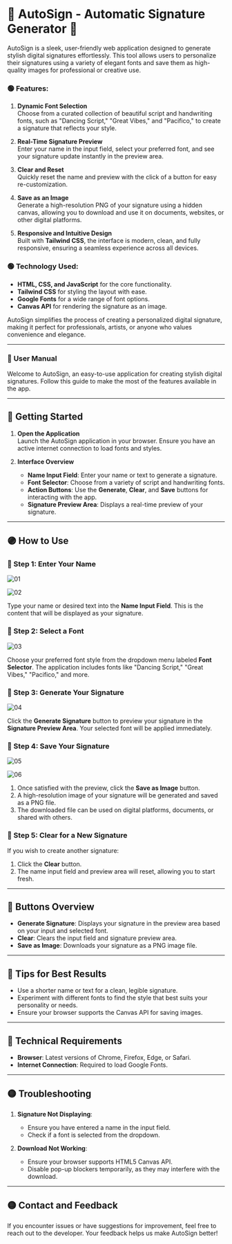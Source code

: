 # 🚀 AutoSign - Automatic Signature Generator 🚀

AutoSign is a sleek, user-friendly web application designed to generate stylish digital signatures effortlessly. This tool allows users to personalize their signatures using a variety of elegant fonts and save them as high-quality images for professional or creative use.

### 🟢 Features:
1. **Dynamic Font Selection**  
   Choose from a curated collection of beautiful script and handwriting fonts, such as "Dancing Script," "Great Vibes," and "Pacifico," to create a signature that reflects your style.

2. **Real-Time Signature Preview**  
   Enter your name in the input field, select your preferred font, and see your signature update instantly in the preview area.

3. **Clear and Reset**  
   Quickly reset the name and preview with the click of a button for easy re-customization.

4. **Save as an Image**  
   Generate a high-resolution PNG of your signature using a hidden canvas, allowing you to download and use it on documents, websites, or other digital platforms.

5. **Responsive and Intuitive Design**  
   Built with **Tailwind CSS**, the interface is modern, clean, and fully responsive, ensuring a seamless experience across all devices.

### 🟢 Technology Used:
- **HTML, CSS, and JavaScript** for the core functionality.
- **Tailwind CSS** for styling the layout with ease.
- **Google Fonts** for a wide range of font options.
- **Canvas API** for rendering the signature as an image.

AutoSign simplifies the process of creating a personalized digital signature, making it perfect for professionals, artists, or anyone who values convenience and elegance.

---
 
### 🔵 **User Manual**  

Welcome to AutoSign, an easy-to-use application for creating stylish digital signatures. Follow this guide to make the most of the features available in the app.  

---

## 🔵 **Getting Started**
1. **Open the Application**  
   Launch the AutoSign application in your browser. Ensure you have an active internet connection to load fonts and styles.  

2. **Interface Overview**  
   - **Name Input Field**: Enter your name or text to generate a signature.  
   - **Font Selector**: Choose from a variety of script and handwriting fonts.  
   - **Action Buttons**: Use the **Generate**, **Clear**, and **Save** buttons for interacting with the app.  
   - **Signature Preview Area**: Displays a real-time preview of your signature.  

---

## 🟣 **How to Use**
### 🔹 Step 1: Enter Your Name  
![01](https://github.com/user-attachments/assets/8ef0972d-be37-45a2-adcc-ad9d9a0de702)

![02](https://github.com/user-attachments/assets/57da1215-3c65-41ce-b936-d07cee61a740)

Type your name or desired text into the **Name Input Field**. This is the content that will be displayed as your signature.  

### 🔹 Step 2: Select a Font
![03](https://github.com/user-attachments/assets/62ea862e-6e25-42e2-b5dd-5a220b7f35ca)

Choose your preferred font style from the dropdown menu labeled **Font Selector**. The application includes fonts like "Dancing Script," "Great Vibes," "Pacifico," and more.  

### 🔹 Step 3: Generate Your Signature  
![04](https://github.com/user-attachments/assets/94c028a5-2939-4d8c-83cd-af2fb9cca085)

Click the **Generate Signature** button to preview your signature in the **Signature Preview Area**. Your selected font will be applied immediately.  

### 🔹 Step 4: Save Your Signature 
![05](https://github.com/user-attachments/assets/01fa3013-fc02-47f2-8a45-46f4e1a68343)

![06](https://github.com/user-attachments/assets/e857066b-0eb8-4ceb-b6ba-a8bb5c87e51d)

1. Once satisfied with the preview, click the **Save as Image** button.  
2. A high-resolution image of your signature will be generated and saved as a PNG file.  
3. The downloaded file can be used on digital platforms, documents, or shared with others.  

### 🔹 Step 5: Clear for a New Signature  
If you wish to create another signature:  
1. Click the **Clear** button.  
2. The name input field and preview area will reset, allowing you to start fresh.  

---

## 🔴 **Buttons Overview**
- **Generate Signature**: Displays your signature in the preview area based on your input and selected font.  
- **Clear**: Clears the input field and signature preview area.  
- **Save as Image**: Downloads your signature as a PNG image file.  

---

## 🔴 **Tips for Best Results**
- Use a shorter name or text for a clean, legible signature.  
- Experiment with different fonts to find the style that best suits your personality or needs.  
- Ensure your browser supports the Canvas API for saving images.  

---

## 🔴 **Technical Requirements**
- **Browser**: Latest versions of Chrome, Firefox, Edge, or Safari.  
- **Internet Connection**: Required to load Google Fonts.  

---

## 🟡 **Troubleshooting**
1. **Signature Not Displaying**:  
   - Ensure you have entered a name in the input field.  
   - Check if a font is selected from the dropdown.  

2. **Download Not Working**:  
   - Ensure your browser supports HTML5 Canvas API.  
   - Disable pop-up blockers temporarily, as they may interfere with the download.  

---

## 🟡 **Contact and Feedback**
If you encounter issues or have suggestions for improvement, feel free to reach out to the developer. Your feedback helps us make AutoSign better!  
